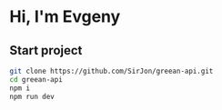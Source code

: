 # Hi, I'm Evgeny

## Start project

```sh
git clone https://github.com/SirJon/greean-api.git
cd greean-api
npm i
npm run dev
```